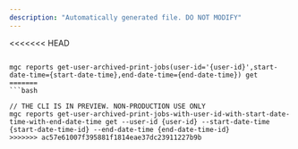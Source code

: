 ```yaml
---
description: "Automatically generated file. DO NOT MODIFY"
---
```


<<<<<<< HEAD
```cli

mgc reports get-user-archived-print-jobs(user-id='{user-id}',start-date-time={start-date-time},end-date-time={end-date-time}) get
=======
```bash

// THE CLI IS IN PREVIEW. NON-PRODUCTION USE ONLY
mgc reports get-user-archived-print-jobs-with-user-id-with-start-date-time-with-end-date-time get --user-id {user-id} --start-date-time {start-date-time-id} --end-date-time {end-date-time-id} 
>>>>>>> ac57e61007f395881f1814eae37dc23911227b9b

```